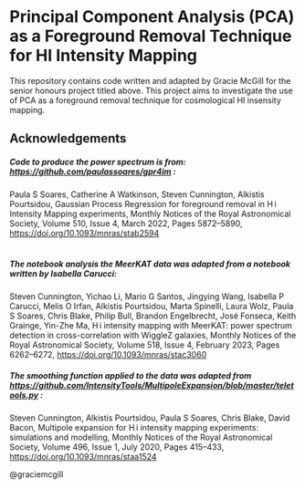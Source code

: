 # Principal Component Analysis (PCA) as a Foreground Removal Technique for HI Intensity Mapping

This repository contains code written and adapted by Gracie McGill for the senior honours project titled above. 
This project aims to investigate the use of PCA as a foreground removal technique for cosmological HI insensity mapping. <br/>

## Acknowledgements
##### Code to produce the power spectrum is from: https://github.com/paulassoares/gpr4im : <br/>
Paula S Soares, Catherine A Watkinson, Steven Cunnington, Alkistis Pourtsidou, Gaussian Process Regression for foreground removal in H i Intensity Mapping experiments, Monthly Notices of the Royal Astronomical Society, Volume 510, Issue 4, March 2022, Pages 5872–5890, https://doi.org/10.1093/mnras/stab2594 <br/>
<br/>
##### The notebook analysis the MeerKAT data was adapted from a notebook written by Isabella Carucci:<br/>
Steven Cunnington, Yichao Li, Mario G Santos, Jingying Wang, Isabella P Carucci, Melis O Irfan, Alkistis Pourtsidou, Marta Spinelli, Laura Wolz, Paula S Soares, Chris Blake, Philip Bull, Brandon Engelbrecht, José Fonseca, Keith Grainge, Yin-Zhe Ma, H i intensity mapping with MeerKAT: power spectrum detection in cross-correlation with WiggleZ galaxies, Monthly Notices of the Royal Astronomical Society, Volume 518, Issue 4, February 2023, Pages 6262–6272, https://doi.org/10.1093/mnras/stac3060

##### The smoothing function applied to the data was adapted from https://github.com/IntensityTools/MultipoleExpansion/blob/master/teletools.py :
Steven Cunnington, Alkistis Pourtsidou, Paula S Soares, Chris Blake, David Bacon, Multipole expansion for H i intensity mapping experiments: simulations and modelling, Monthly Notices of the Royal Astronomical Society, Volume 496, Issue 1, July 2020, Pages 415–433, https://doi.org/10.1093/mnras/staa1524

 @graciemcgill 
